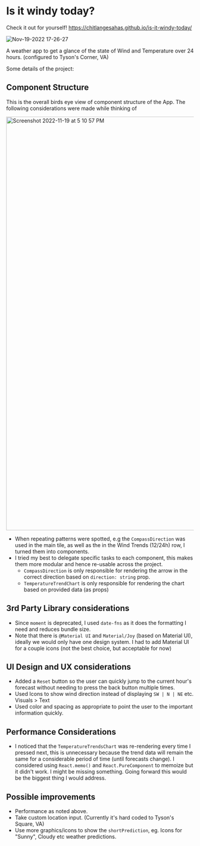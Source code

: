 # Is it windy today?

Check it out for yourself! https://chitlangesahas.github.io/is-it-windy-today/

![Nov-19-2022 17-26-27](https://user-images.githubusercontent.com/18511823/202876936-902c75f0-769d-465b-9f76-83047af69cf6.gif)


A weather app to get a glance of the state of Wind and Temperature over 24 hours. (configured to Tyson's Corner, VA)

Some details of the project:

## Component Structure

This is the overall birds eye view of component structure of the App. The following considerations were made while thinking of  

<img width="1107" alt="Screenshot 2022-11-19 at 5 10 57 PM" src="https://user-images.githubusercontent.com/18511823/202876554-87f2bde2-3a20-43a4-be3a-be1c2228756a.png">

- When repeating patterns were spotted, e.g the `CompassDirection` was used in the main tile, as well as the in the Wind Trends (12/24h) row, I turned them into components.
- I tried my best to delegate specific tasks to each component, this makes them more modular and hence re-usable across the project. 
  - `CompassDirection` is only responsible for rendering the arrow in the correct direction based on `direction: string` prop.
  - `TemperatureTrendChart` is only responsible for rendering the chart based on provided data (as props)

## 3rd Party Library considerations
- Since `moment` is deprecated, I used `date-fns` as it does the formatting I need and reduces bundle size.
- Note that there is `@Material UI` and `Material/Joy` (based on Material UI), ideally we would only have one design system. I had to add Material UI for a couple icons (not the best choice, but acceptable for now)

## UI Design and UX considerations
- Added a `Reset` button so the user can quickly jump to the current hour's forecast without needing to press the back button multiple times.
- Used Icons to show wind direction instead of displaying `SW | N | NE` etc. Visuals > Text
- Used color and spacing as appropriate to point the user to the important information quickly.

## Performance Considerations
- I noticed that the `TemperatureTrendsChart` was re-rendering every time I pressed next, this is unnecessary because the trend data will remain the same for a considerable period of time (until forecasts change). I considered using `React.memo()` and `React.PureComponent` to memoize but it didn't work. I might be missing something. Going forward this would be the biggest thing I would address. 

## Possible improvements
- Performance as noted above.
- Take custom location input. (Currently it's hard coded to Tyson's Square, VA)
- Use more graphics/icons to show the `shortPrediction`, eg. Icons for "Sunny", Cloudy etc weather predictions.

